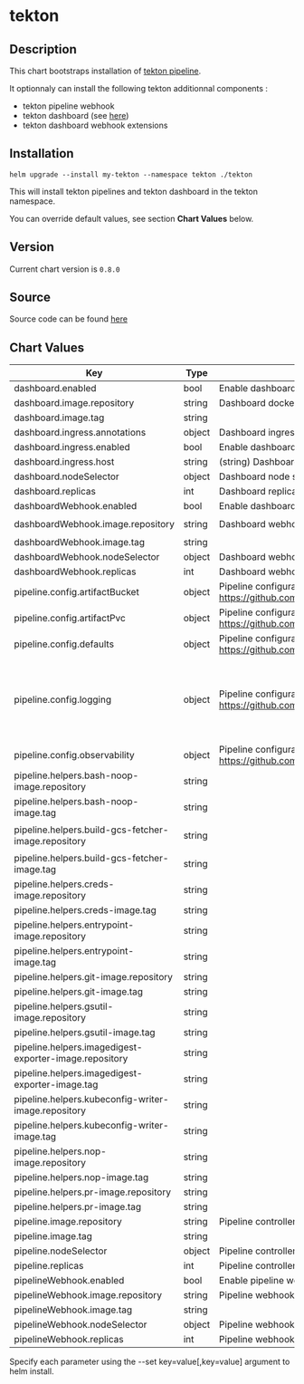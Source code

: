

tekton
======

## Description

This chart bootstraps installation of [tekton pipeline](https://github.com/tektoncd/pipeline).

It optionnaly can install the following tekton additionnal components :
  - tekton pipeline webhook
  - tekton dashboard (see [here](https://github.com/tektoncd/dashboard))
  - tekton dashboard webhook extensions


## Installation

`helm upgrade --install my-tekton --namespace tekton ./tekton`

This will install tekton pipelines and tekton dashboard in the tekton namespace.

You can override default values, see section **Chart Values** below.

## Version

Current chart version is `0.8.0`

## Source

Source code can be found [here](https://github.com/eddycharly/helm-prow-tekton/helm/tekton)



## Chart Values


| Key | Type | Description | Default |
|-----|------|-------------|---------|
| dashboard.enabled | bool | Enable dashboard | `true` |
| dashboard.image.repository | string | Dashboard docker image tag | `"gcr.io/tekton-releases/github.com/tektoncd/dashboard/cmd/dashboard@sha256"` |
| dashboard.image.tag | string |  | `"b985769636204f2d736e20dbafa27ff68ba07c218445925da094a2dd8ab07a6a"` |
| dashboard.ingress.annotations | object | Dashboard ingress annotations | `{}` |
| dashboard.ingress.enabled | bool | Enable dashboard ingress | `false` |
| dashboard.ingress.host | string | (string) Dashboard ingress host name | `"example.com"` |
| dashboard.nodeSelector | object | Dashboard node selector | `{}` |
| dashboard.replicas | int | Dashboard replicas | `1` |
| dashboardWebhook.enabled | bool | Enable dashboard webhook | `true` |
| dashboardWebhook.image.repository | string | Dashboard webhook docker image tag | `"gcr.io/tekton-releases/github.com/tektoncd/experimental/webhooks-extension/cmd/extension@sha256"` |
| dashboardWebhook.image.tag | string |  | `"db812c6ef08e84870b3ed294b00ac5bdabbc67efca177786d6f307150674f2a2"` |
| dashboardWebhook.nodeSelector | object | Dashboard webhook node selector | `{}` |
| dashboardWebhook.replicas | int | Dashboard webhook replicas | `1` |
| pipeline.config.artifactBucket | object | Pipeline configuration for artifact bucket (see https://github.com/tektoncd/pipeline/blob/master/docs/install.md) | `{}` |
| pipeline.config.artifactPvc | object | Pipeline configuration for artifact pvc (see https://github.com/tektoncd/pipeline/blob/master/docs/install.md) | `{}` |
| pipeline.config.defaults | object | Pipeline configuration for default values (see https://github.com/tektoncd/pipeline/blob/master/docs/install.md) | `{}` |
| pipeline.config.logging | object | Pipeline configuration for logging (see https://github.com/tektoncd/pipeline/blob/master/docs/install.md) | `{"loglevel.controller":"info","loglevel.webhook":"info","zap-logger-config":"{\n  \"level\": \"info\",\n  \"development\": false,\n  \"sampling\": {\n    \"initial\": 100,\n    \"thereafter\": 100\n  },\n  \"outputPaths\": [\"stdout\"],\n  \"errorOutputPaths\": [\"stderr\"],\n  \"encoding\": \"json\",\n  \"encoderConfig\": {\n    \"timeKey\": \"\",\n    \"levelKey\": \"level\",\n    \"nameKey\": \"logger\",\n    \"callerKey\": \"caller\",\n    \"messageKey\": \"msg\",\n    \"stacktraceKey\": \"stacktrace\",\n    \"lineEnding\": \"\",\n    \"levelEncoder\": \"\",\n    \"timeEncoder\": \"\",\n    \"durationEncoder\": \"\",\n    \"callerEncoder\": \"\"\n  }\n}\n"}` |
| pipeline.config.observability | object | Pipeline configuration for observability (see https://github.com/tektoncd/pipeline/blob/master/docs/install.md) | `{}` |
| pipeline.helpers.bash-noop-image.repository | string |  | `"gcr.io/tekton-releases/github.com/tektoncd/pipeline/cmd/bash@sha256"` |
| pipeline.helpers.bash-noop-image.tag | string |  | `"a96b5840cdeb2a6598a8566a8607b925732286a8fdf15147be3591b7c7fb41f7"` |
| pipeline.helpers.build-gcs-fetcher-image.repository | string |  | `"gcr.io/tekton-releases/github.com/tektoncd/pipeline/vendor/github.com/googlecloudplatform/cloud-builders/gcs-fetcher/cmd/gcs-fetcher@sha256"` |
| pipeline.helpers.build-gcs-fetcher-image.tag | string |  | `"5be2e14ed6b986198beca21a93af34e807586dcf9155babeca7f5971a2fa0311"` |
| pipeline.helpers.creds-image.repository | string |  | `"gcr.io/tekton-releases/github.com/tektoncd/pipeline/cmd/creds-init@sha256"` |
| pipeline.helpers.creds-image.tag | string |  | `"8f8c43a115984e90db3b0cb3fcd46e1699ec15515ca7d258571a44c7d76040ca"` |
| pipeline.helpers.entrypoint-image.repository | string |  | `"gcr.io/tekton-releases/github.com/tektoncd/pipeline/cmd/entrypoint@sha256"` |
| pipeline.helpers.entrypoint-image.tag | string |  | `"5c2a7261d923b8af29ad3be34a9c9a3abd1ed11a030ca1cc207293d203755ab4"` |
| pipeline.helpers.git-image.repository | string |  | `"gcr.io/tekton-releases/github.com/tektoncd/pipeline/cmd/git-init@sha256"` |
| pipeline.helpers.git-image.tag | string |  | `"00466e8ec7d8a289140893523d33261ba5006dfb1bd9b96aee2736fc739dba5a"` |
| pipeline.helpers.gsutil-image.repository | string |  | `"gcr.io/tekton-releases/github.com/tektoncd/pipeline/cmd/gsutil@sha256"` |
| pipeline.helpers.gsutil-image.tag | string |  | `"0130ec562b897c5929123d4e14cd3271cd58102f1f411f52cb6f415088bf5944"` |
| pipeline.helpers.imagedigest-exporter-image.repository | string |  | `"gcr.io/tekton-releases/github.com/tektoncd/pipeline/cmd/imagedigestexporter@sha256"` |
| pipeline.helpers.imagedigest-exporter-image.tag | string |  | `"23e2de68c86de494aba98dabf02b175efc051827c52350bdd9a89f6a3d969ea9"` |
| pipeline.helpers.kubeconfig-writer-image.repository | string |  | `"gcr.io/tekton-releases/github.com/tektoncd/pipeline/cmd/kubeconfigwriter@sha256"` |
| pipeline.helpers.kubeconfig-writer-image.tag | string |  | `"912d30334e63899f3875806b0633b5ddf3470d64fbd2333fc2c534afcfa9872d"` |
| pipeline.helpers.nop-image.repository | string |  | `"gcr.io/tekton-releases/github.com/tektoncd/pipeline/cmd/nop@sha256"` |
| pipeline.helpers.nop-image.tag | string |  | `"b77955ba2711e1ba30ab48670bcafd725ddc01a105d173256e158053914dc42c"` |
| pipeline.helpers.pr-image.repository | string |  | `"gcr.io/tekton-releases/github.com/tektoncd/pipeline/cmd/pullrequest-init@sha256"` |
| pipeline.helpers.pr-image.tag | string |  | `"26a181a89c00ab840599508e905d1cfeed5db2b4ea41fbcc63c22979389e4a46"` |
| pipeline.image.repository | string | Pipeline controller docker image tag | `"gcr.io/tekton-releases/github.com/tektoncd/pipeline/cmd/controller@sha256"` |
| pipeline.image.tag | string |  | `"72a2bda21b5bc23550e94fdf7cee8a6e5bd82601f5d81a6237fc2b8c42321a59"` |
| pipeline.nodeSelector | object | Pipeline controller node selector | `{}` |
| pipeline.replicas | int | Pipeline controller replicas | `1` |
| pipelineWebhook.enabled | bool | Enable pipeline webhook | `true` |
| pipelineWebhook.image.repository | string | Pipeline webhook docker image tag | `"gcr.io/tekton-releases/github.com/tektoncd/pipeline/cmd/webhook@sha256"` |
| pipelineWebhook.image.tag | string |  | `"1d6336f2748cb8e5c19b17191a54c6adbbc77e2d1c60818f93282ec482bb2957"` |
| pipelineWebhook.nodeSelector | object | Pipeline webhook node selector | `{}` |
| pipelineWebhook.replicas | int | Pipeline webhook replicas | `1` |


Specify each parameter using the --set key=value[,key=value] argument to helm install.
